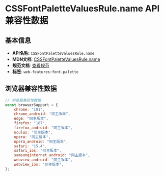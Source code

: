 # CSSFontPaletteValuesRule.name API 兼容性数据

## 基本信息

- **API名称**: `CSSFontPaletteValuesRule.name`
- **MDN文档**: [CSSFontPaletteValuesRule.name](https://developer.mozilla.org/docs/Web/API/CSSFontPaletteValuesRule/name)
- **规范文档**: [查看规范](https://drafts.csswg.org/css-fonts/#dom-cssfontpalettevaluesrule-name)
- **标签**: `web-features:font-palette`

## 浏览器兼容性数据

```javascript
// 浏览器兼容性数据
const browserSupport = {
    chrome: "101",
    chrome_android: "同主版本",
    edge: "同主版本",
    firefox: "107",
    firefox_android: "同主版本",
    oculus: "同主版本",
    opera: "同主版本",
    opera_android: "同主版本",
    safari: "15.4",
    safari_ios: "同主版本",
    samsunginternet_android: "同主版本",
    webview_android: "同主版本",
    webview_ios: "同主版本",
};

```


